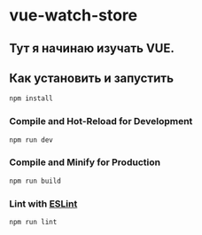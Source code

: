 

# vue-watch-store

## Тут я начинаю изучать VUE.


## Как установить и запустить

```sh
npm install
```

### Compile and Hot-Reload for Development

```sh
npm run dev
```

### Compile and Minify for Production

```sh
npm run build
```

### Lint with [ESLint](https://eslint.org/)

```sh
npm run lint
```
